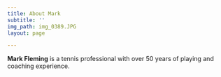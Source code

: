 ```yaml
---
title: About Mark
subtitle: ''
img_path: img_0389.JPG
layout: page

---
```

**Mark Fleming** is a tennis professional with over 50 years of playing and coaching experience. 